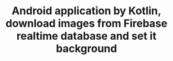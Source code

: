 <h1 align="center">Android application by Kotlin, download images from Firebase realtime database and set it background</h1>
